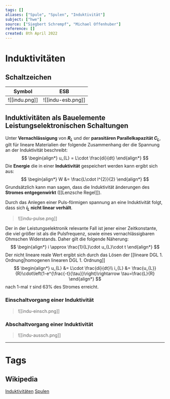 ```yaml
---
tags: []
aliases: ["Spule", "Spulen", "Induktivität"]
subject: ["hwe"]
source: ["Siegbert Schrempf", "Michael Offenhuber"]
reference: []
created: 8th April 2022
---
```


# Induktivitäten
## Schaltzeichen
| Symbol        | ESB |
| ------------- | --- |
| ![[indu.png]] | ![[indu-esb.png]]    |
## Induktivitäten als Bauelemente Leistungselektronischen Schaltungen
Unter **Vernachlässigung** von **$R_{L}$** und der **parasitären Parallelkapazität $C_{L}$**, gilt für lineare Materialien der folgende Zusammenhang der die Spannung an der Induktivität beschreibt:
$$
\begin{align*}
	u_{L} = L\cdot \frac{di}{dt}
\end{align*}
$$
Die **Energie** die in einer **Induktivität** gespeichert werden kann ergibt sich aus:
$$
\begin{align*}
W &= \frac{L\cdot I^{2}}{2} 
\end{align*}
$$
Grundsätzlich kann man sagen, dass die Induktivität änderungen des **Stromes entgegenwirkt** ([[Lenzsche Regel]]).

Durch das Anlegen einer Puls-förmigen spannung an eine Induktivität folgt, dass sich **$i_{L}$ nicht linear verhält**.
>![[indu-pulse.png]]

Der in der Leistungselektronik relevante Fall ist jener einer Zeitkonstante, die viel größer ist als die Pulsfrequenz, sowie eines vernachlässigbaren Ohmschen Widerstands.
Daher gilt die folgende Näherung:
$$
\begin{align*}
i \approx \frac{1}{L}\cdot u_{L}\cdot t
\end{align*}
$$
Der nicht lineare reale Wert ergibt sich durch das Lösen der [[lineare DGL 1. Ordnung|homogenen linearen DGL 1. Ordnung]]
$$
\begin{align*}
	u_{L} &= L\cdot \frac{di}{dt}\\
	i_{L} &= \frac{u_{L}}{R}\cdot\left(1-e^{\frac{-t}{\tau}}\right)\rightarrow \tau=\frac{L}{R}
\end{align*}
$$
nach 1-mal $\tau$ sind $63\%$ des Stromes erreicht.
### Einschaltvorgang einer Induktivität
>![[indu-einsch.png]]

### Abschaltvorgang einer Induktivität
>![[indu-aussch.png]]

---
# Tags
## Wikipedia
[Induktivitäten](<https://de.wikipedia.org/wiki/Induktivit%C3%A4t_(Bauelement)>)
[Spulen](<https://de.wikipedia.org/wiki/Spule_(Elektrotechnik)>)